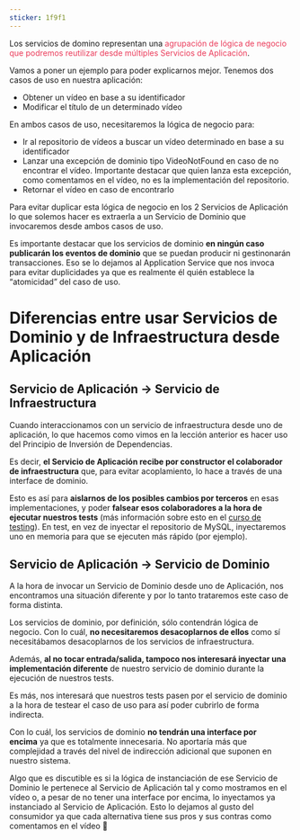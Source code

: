 ```yaml
---
sticker: 1f9f1
---
```

Los servicios de domino representan una <span style='color:#eb3b5a'>agrupación de lógica de negocio que podremos reutilizar desde múltiples Servicios de Aplicación</span>.

Vamos a poner un ejemplo para poder explicarnos mejor. Tenemos dos casos de uso en nuestra aplicación:

- Obtener un vídeo en base a su identificador
- Modificar el título de un determinado vídeo

En ambos casos de uso, necesitaremos la lógica de negocio para:

- Ir al repositorio de vídeos a buscar un vídeo determinado en base a su identificador
- Lanzar una excepción de dominio tipo VideoNotFound en caso de no encontrar el vídeo. Importante destacar que quien lanza esta excepción, como comentamos en el vídeo, no es la implementación del repositorio.
- Retornar el vídeo en caso de encontrarlo

Para evitar duplicar esta lógica de negocio en los 2 Servicios de Aplicación lo que solemos hacer es extraerla a un Servicio de Dominio que invocaremos desde ambos casos de uso.

Es importante destacar que los servicios de dominio **en ningún caso publicarán los eventos de dominio** que se puedan producir ni gestinonarán transacciones. Eso se lo dejamos al Application Service que nos invoca para evitar duplicidades ya que es realmente él quién establece la “atomicidad” del caso de uso.

# Diferencias entre usar Servicios de Dominio y de Infraestructura desde Aplicación

## Servicio de Aplicación -> Servicio de Infraestructura

Cuando interaccionamos con un servicio de infraestructura desde uno de aplicación, lo que hacemos como vimos en la lección anterior es hacer uso del Principio de Inversión de Dependencias.

Es decir, **el Servicio de Aplicación recibe por constructor el colaborador de infraestructura** que, para evitar acoplamiento, lo hace a través de una interface de dominio.

Esto es así para **aislarnos de los posibles cambios por terceros** en esas implementaciones, y poder **falsear esos colaboradores a la hora de ejecutar nuestros tests** (más información sobre esto en el [curso de testing](https://pro.codely.tv/library/testing-introduccion-y-buenas-practicas/90916/about/)). En test, en vez de inyectar el repositorio de MySQL, inyectaremos uno en memoria para que se ejecuten más rápido (por ejemplo).

## Servicio de Aplicación -> Servicio de Dominio

A la hora de invocar un Servicio de Dominio desde uno de Aplicación, nos encontramos una situación diferente y por lo tanto trataremos este caso de forma distinta.

Los servicios de dominio, por definición, sólo contendrán lógica de negocio. Con lo cuál, **no necesitaremos desacoplarnos de ellos** como sí necesitábamos desacoplarnos de los servicios de infraestructura.

Además, **al no tocar entrada/salida, tampoco nos interesará inyectar una implementación diferente** de nuestro servicio de dominio durante la ejecución de nuestros tests.

Es más, nos interesará que nuestros tests pasen por el servicio de dominio a la hora de testear el caso de uso para así poder cubrirlo de forma indirecta.

Con lo cuál, los servicios de dominio **no tendrán una interface por encima** ya que es totalmente innecesaria. No aportaría más que complejidad a través del nivel de indirección adicional que suponen en nuestro sistema.

Algo que es discutible es si la lógica de instanciación de ese Servicio de Dominio le pertenece al Servicio de Aplicación tal y como mostramos en el vídeo o, a pesar de no tener una interface por encima, lo inyectamos ya instanciado al Servicio de Aplicación. Esto lo dejamos al gusto del consumidor ya que cada alternativa tiene sus pros y sus contras como comentamos en el vídeo 🙂